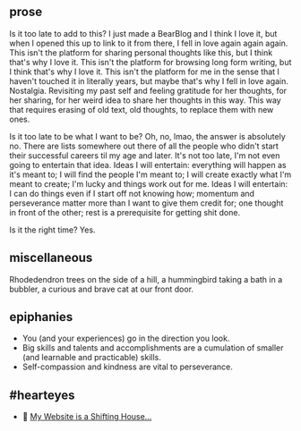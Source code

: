 ## prose
Is it too late to add to this? I just made a BearBlog and I think I love it, but when I opened this up to link to it from there, I fell in love again again again. This isn't the platform for sharing personal thoughts like this, but I think that's why I love it. This isn't the platform for browsing long form writing, but I think that's why I love it. This isn't the platform for me in the sense that I haven't touched it in literally years, but maybe that's why I fell in love again. Nostalgia. Revisiting my past self and feeling gratitude for her thoughts, for her sharing, for her weird idea to share her thoughts in this way. This way that requires erasing of old text, old thoughts, to replace them with new ones. 

Is it too late to be what I want to be? Oh, no, lmao, the answer is absolutely no. There are lists somewhere out there of all the people who didn't start their successful careers til my age and later. It's not too late, I'm not even going to entertain that idea. Ideas I will entertain: everything will happen as it's meant to; I will find the people I'm meant to; I will create exactly what I'm meant to create; I'm lucky and things work out for me. Ideas I will entertain: I can do things even if I start off not knowing how; momentum and perseverance matter more than I want to give them credit for; one thought in front of the other; rest is a prerequisite for getting shit done.

Is it the right time? Yes.

## miscellaneous
Rhodedendron trees on the side of a hill, a hummingbird taking a bath in a bubbler, a curious and brave cat at our front door.

## epiphanies
- You (and your experiences) go in the direction you look.
- Big skills and talents and accomplishments are a cumulation of smaller (and learnable and practicable) skills.
- Self-compassion and kindness are vital to perseverance. 

## #hearteyes
- 👀 [My Website is a Shifting House...](https://thecreativeindependent.com/people/laurel-schwulst-my-website-is-a-shifting-house-next-to-a-river-of-knowledge-what-could-yours-be/)
